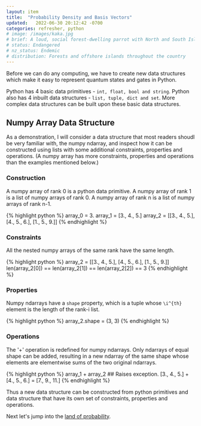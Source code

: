 ```yaml
---
layout: item
title:  "Probability Density and Basis Vectors"
updated:   2022-06-30 20:12:42 -0700
categories: refresher, python
# image: /images/kaka.jpg
# brief: A loud, social forest-dwelling parrot with North and South Island subspecies 
# status: Endangered
# nz_status: Endemic
# distribution: Forests and offshore islands throughout the country
---
```

Before we can do any computing, we have to create new data
structures which make it easy to represent quantum states and gates in Python.

Python has 4 basic data primitives - `int, float, bool and string`.
Python also has 4 inbuilt data structures - `list, tuple, dict and set`.
More complex data structures can be built upon these basic data structures.

## Numpy Array Data Structure
As a demonstration, I will consider a data structure that most readers shoudl be very familiar with, the numpy ndarray, and inspect how it can be constructed using lists with some additional constraints, properties and operations. (A numpy array has more constraints, properties and operations than the examples mentioned below.)

### Construction
A numpy array of rank 0 is a python data primitive. A numpy array of rank 1 is a list of numpy arrays of rank 0. A numpy array of rank n is a list of numpy arrays of rank n-1.
<!-- ``` -->
{% highlight python %}
array_0 = 3.
array_1 = [3., 4., 5.]
array_2 = [[3., 4., 5.], [4., 5., 6.], [1., 5., 9.]]
{% endhighlight %}
<!-- ``` -->
### Constraints
All the nested numpy arrays of the same rank have the same length.
<!-- ``` -->
{% highlight python %}
array_2 = [[3., 4., 5.], [4., 5., 6.], [1., 5., 9.]]
len(array_2[0]) == len(array_2[1]) == len(array_2[2]) == 3
{% endhighlight %}
<!-- ``` -->
### Properties
Numpy ndarrays have a `shape` property, which is a tuple whose `\i^{th}` element is the length of the rank-i list.
<!-- ``` -->
{% highlight python %}
array_2.shape = (3, 3)
{% endhighlight %}
<!-- ``` -->
### Operations
The '+' operation is redefined for numpy ndarrays. Only ndarrays of equal shape can be added, resulting in a new ndarray of the same shape whose elements are elementwise sums of the two original ndarrays.
<!-- ``` -->
{% highlight python %}
array_1 + array_2  ## Raises exception.
[3., 4., 5.] + [4., 5., 6.] = [7., 9., 11.]
{% endhighlight %}
<!-- ``` -->

Thus a new data structure can be constructed from python primitives and data structure that have its own set of constraints, properties and operations.

Next let's jump into the [land of probability][probability-density-vectors].

[probability-density-vectors]: https://github.com/quantum-software-engineer.github.io/probability-density-vectors
